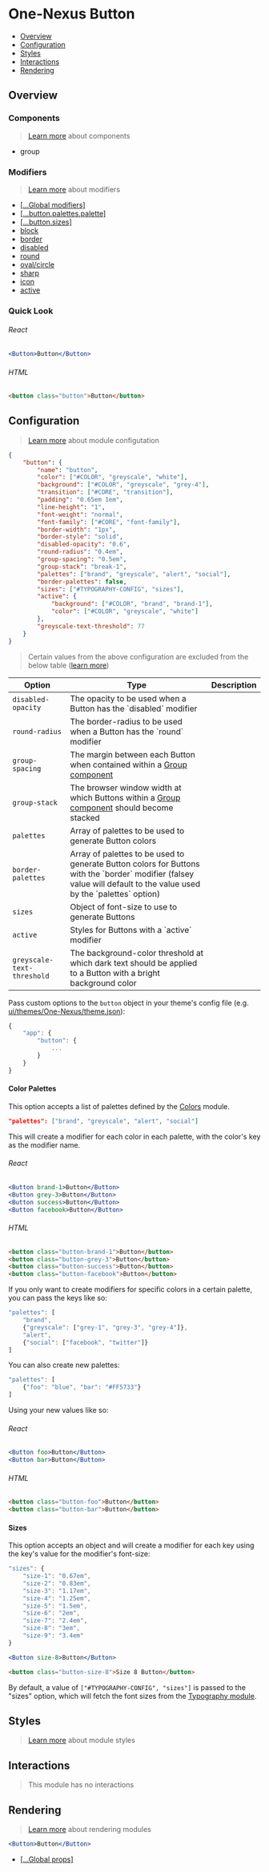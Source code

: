 # One-Nexus Button

* [Overview](#overview)
* [Configuration](#configuration)
* [Styles](#styles)
* [Interactions](#interactions)
* [Rendering](#rendering)

## Overview

### Components

> [Learn more](#) about components

* group

### Modifiers

> [Learn more](#) about modifiers

* [[...Global modifiers]](#TODO)
* [[...button.palettes.palette]](#color-palettes)
* [[...button.sizes]](#sizes)
* [block](#TODO)
* [border](#TODO)
* [disabled](#TODO)
* [round](#TODO)
* [oval/circle](#TODO)
* [sharp](#TODO)
* [icon](#TODO)
* [active](#TODO)

### Quick Look

###### React

```jsx
<Button>Button</Button>
```

###### HTML

```html
<button class="button">Button</button>
```

## Configuration

> [Learn more]() about module configutation

```json
{
    "button": {
        "name": "button",
        "color": ["#COLOR", "greyscale", "white"],
        "background": ["#COLOR", "greyscale", "grey-4"],
        "transition": ["#CORE", "transition"],
        "padding": "0.65em 1em",
        "line-height": "1",
        "font-weight": "normal",
        "font-family": ["#CORE", "font-family"],
        "border-width": "1px",
        "border-style": "solid",
        "disabled-opacity": "0.6",
        "round-radius": "0.4em",
        "group-spacing": "0.5em",
        "group-stack": "break-1",
        "palettes": ["brand", "greyscale", "alert", "social"],
        "border-palettes": false,
        "sizes": ["#TYPOGRAPHY-CONFIG", "sizes"],
        "active": {
            "background": ["#COLOR", "brand", "brand-1"],
            "color": ["#COLOR", "greyscale", "white"]
        },
        "greyscale-text-threshold": 77
    }
}
```

> Certain values from the above configuration are excluded from the below table ([learn more](#TODO))

<table class="table">
    <thead>
        <tr>
            <th>Option</th>
            <th>Type</th>
            <th>Description</th>
        </tr>
    </thead>
    <tbody>
        <tr>
            <td><code>disabled-opacity</code></td>
            <td>The opacity to be used when a Button has the `disabled` modifier</td>
        </tr>
        <tr>
            <td><code>round-radius</code></td>
            <td>The border-radius to be used when a Button has the `round` modifier</td>
        </tr>
        <tr>
            <td><code>group-spacing</code></td>
            <td>The margin between each Button when contained within a <a href="#TODO">Group component</a></td>
        </tr>
        <tr>
            <td><code>group-stack</code></td>
            <td>The browser window width at which Buttons within a <a href="#TODO">Group component</a> should become stacked</td>
        </tr>
        <tr>
            <td><code>palettes</code></td>
            <td>Array of palettes to be used to generate Button colors</td>
        </tr>
        <tr>
            <td><code>border-palettes</code></td>
            <td>Array of palettes to be used to generate Button colors for Buttons with the `border` modifier (falsey value will default to the value used by the `palettes` option)</td>
        </tr>
        <tr>
            <td><code>sizes</code></td>
            <td>Object of font-size to use to generate Buttons</td>
        </tr>
        <tr>
            <td><code>active</code></td>
            <td>Styles for Buttons with a `active` modifier</td>
        </tr>
        <tr>
            <td><code>greyscale-text-threshold</code></td>
            <td>The background-color threshold at which dark text should be applied to a Button with a bright background color</td>
        </tr>
    </tbody>
</table>

Pass custom options to the `button` object in your theme's config file (e.g. [ui/themes/One-Nexus/theme.json](../../../themes/One-Nexus/theme.json)):

```js
{
    "app": {
        "button": {
            ...
        }
    }
}
```

#### Color Palettes

This option accepts a list of palettes defined by the [Colors](#TODO) module.

```json
"palettes": ["brand", "greyscale", "alert", "social"]
```

This will create a modifier for each color in each palette, with the color's key as the modifier name.

###### React

```jsx
<Button brand-1>Button</Button>
<Button grey-3>Button</Button>
<Button success>Button</Button>
<Button facebook>Button</Button>
```

###### HTML

```html
<button class="button-brand-1">Button</button>
<button class="button-grey-3">Button</button>
<button class="button-success">Button</button>
<button class="button-facebook">Button</button>
```

If you only want to create modifiers for specific colors in a certain palette, you can pass the keys like so:

```js
"palettes": [
    "brand", 
    {"greyscale": ["grey-1", "grey-3", "grey-4"]}, 
    "alert", 
    {"social": ["facebook", "twitter"]}
]
```

You can also create new palettes:

```js
"palettes": [
    {"foo": "blue", "bar": "#FF5733"}
]
```

Using your new values like so:

###### React

```jsx
<Button foo>Button</Button>
<Button bar>Button</Button>
```

###### HTML

```html
<button class="button-foo">Button</button>
<button class="button-bar">Button</button>
```

#### Sizes

This option accepts an object and will create a modifier for each key using the key's value for the modifier's font-size:

```js
"sizes": {
    "size-1": "0.67em",
    "size-2": "0.83em",
    "size-3": "1.17em",
    "size-4": "1.25em",
    "size-5": "1.5em",
    "size-6": "2em",
    "size-7": "2.4em",
    "size-8": "3em",
    "size-9": "3.4em"
}
```

```jsx
<Button size-8>Button</Button>
```

```html
<button class="button-size-8">Size 8 Button</button>
```

By default, a value of <code>["#TYPOGRAPHY-CONFIG", "sizes"]</code> is passed to the "sizes" option, which will fetch the font sizes from the [Typography module](#TODO).

## Styles

> [Learn more]() about module styles

## Interactions

> This module has no interactions

## Rendering

> [Learn more]() about rendering modules

```jsx
<Button>Button</Button>
```

* [[...Global props]](#TODO)